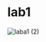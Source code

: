 # lab1

![laba1 (2)](https://user-images.githubusercontent.com/83488690/116773091-8b526980-aa7d-11eb-94af-3590ffee8f69.gif)
